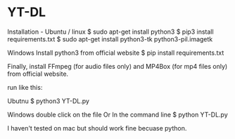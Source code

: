 # YT-DL
Installation - 
Ubuntu / linux
$ sudo apt-get install python3
$ pip3 install requirements.txt
$ sudo apt-get install python3-tk python3-pil.imagetk

Windows
Install python3 from official website 
$ pip install requirements.txt

Finally, install FFmpeg (for audio files only) and MP4Box (for mp4 files only) from official website.

run like this:

Ubutnu 
$ python3 YT-DL.py

Windows
double click on the file
Or 
In the command line
$ python YT-DL.py

I haven't tested on mac but should work fine becuase python.
